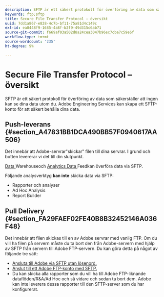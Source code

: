 ```yaml
---
description: SFTP är ett säkert protokoll för överföring av data som säkerställer att ingen kan se dina data utom du. Adobe Engineering Services kan skapa ett SFTP-konto för att säkert behålla dina data.
keywords: ftp;sftp
title: Secure File Transfer Protocol – översikt
uuid: 7dd1a867-e828-4c7b-bf11-75a81d4c149c
exl-id: ea0448f9-1685-4a8f-b2f9-49d315c6ab71
source-git-commit: f669af03a502d8a24cea3047b96ec7cba7c59e6f
workflow-type: tm+mt
source-wordcount: '235'
ht-degree: 9%

---
```


# Secure File Transfer Protocol – översikt

SFTP är ett säkert protokoll för överföring av data som säkerställer att ingen kan se dina data utom du. Adobe Engineering Services kan skapa ett SFTP-konto för att säkert behålla dina data.

## Push-leverans {#section_A47831BB1DCA490BB57F0940617AA506}

Det innebär att Adobe-servrar&quot;skickar&quot; filen till dina servrar. I grund och botten levererar vi det till din slutpunkt.

[Data ](/help/export/ftp-and-sftp/c-sftp/ftp-sftp-dw.md) Warehouseoch  [Analytics Data ](https://experienceleague.adobe.com/docs/analytics/export/analytics-data-feed/data-feed-overview.html) Feedkan överföra data via SFTP.

Följande analysverktyg **kan inte** skicka data via SFTP:

* Rapporter och analyser
* Ad Hoc Analysis
* Report Builder

## Pull Delivery {#section_FA29FAEF02FE40B8B32452146A036F48}

Det innebär att filen skickas till en av Adobe servrar med vanlig FTP. Om du vill ha filen på servern måste du ta bort den från Adobe-servern med hjälp av SFTP från servern till Adobe FTP-servern. Du kan göra detta på något av följande tre sätt:

* [Ansluta till Adobe via SFTP utan lösenord.](/help/export/ftp-and-sftp/c-sftp/ftp-sftp-cert-auth.md)
* [Anslut till ett Adobe FTP-konto med SFTP.](/help/export/ftp-and-sftp/c-sftp/ftp-sftp-connect.md)
* Du kan skicka alla rapporter som du vill ha till Adobe FTP-liknande dataflöden/R&amp;A/Ad Hoc och så vidare och sedan ta bort dem. Adobe kan inte leverera dessa rapporter till den SFTP-server som du har konfigurerat.
